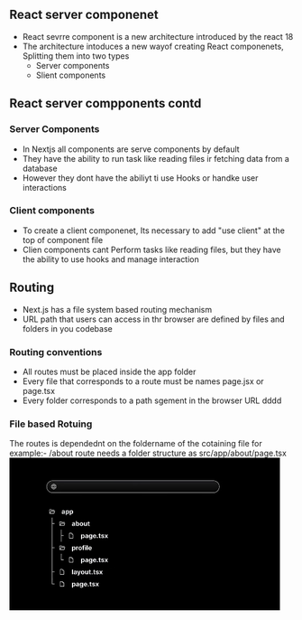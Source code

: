 ## React server componenet
- React sevrre component is a new architecture introduced by the react 18
- The architecture intoduces a new wayof creating React componenets, Splitting them into two types
  - Server components
  - Slient components
## React server compponents contd
### Server Components
- In Nextjs all components are serve components by default
- They have the ability to run task like reading files ir fetching data from a database
- However they dont have the abiliyt ti use Hooks or handke user interactions
### Client components

- To create a client componenet, Its necessary to add "use client" at the top of component file
- Clien components cant Perform tasks like reading files, but they have the ability to use hooks and manage interaction


## Routing
- Next.js has a file system based routing mechanism
- URL path that users can access in thr browser are defined by files and folders in you codebase
### Routing conventions
 - All routes must be placed inside the app folder
 - Every file that corresponds to a route must be names page.jsx or page.tsx
 - Every folder corresponds to a path sgement in the browser URL dddd
### File based Rotuing 
The routes is dependednt on the foldername of the cotaining file
for example:- /about route needs a folder structure as src/app/about/page.tsx 
![alt text](image.png)

